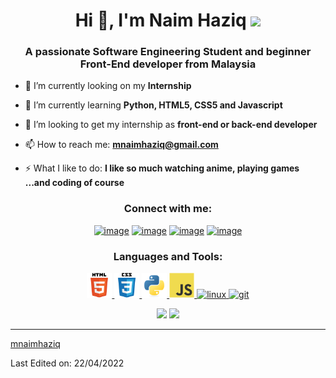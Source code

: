<h1 align="center">Hi 👋, I'm Naim Haziq <img height="40" src="https://emoji.gg/assets/emoji/7333-parrotdance.gif"></h1>
<h3 align="center">A passionate Software Engineering Student and beginner Front-End developer from Malaysia</h3>

- 🔭 I’m currently looking on my **Internship**

- 🌱 I’m currently learning **Python, HTML5, CSS5 and Javascript**

- 👯 I’m looking to get my internship as **front-end or back-end developer**

- 📫 How to reach me: **mnaimhaziq@gmail.com**

- ⚡ What I like to do: **I like so much watching anime, playing games ...and coding of course**

<h3 align="center">Connect with me:</h3>
<div align="center">

[![image](https://img.shields.io/badge/LinkedIn-0077B5?style=for-the-badge&logo=linkedin&logoColor=white)](https://www.linkedin.com/in/naim-buse-412852233)
[![image](https://img.shields.io/badge/Instagram-E4405F?style=for-the-badge&logo=instagram&logoColor=white)](https://www.instagram.com/mnaimhaziq/)
[![image](https://img.shields.io/badge/Twitter-1DA1F2?style=for-the-badge&logo=twitter&logoColor=white)](https://twitter.com/mnaimhaziq)
[![image](https://img.shields.io/badge/Gmail-D14836?style=for-the-badge&logo=gmail&logoColor=white)](mailto:producter.mnaimhaziq@gmail.com)
  
</div>

<h3 align="center">Languages and Tools:</h3>

<p align="center"> 
  <a href="https://www.w3.org/html/" target="_blank"> 
    <img src="https://raw.githubusercontent.com/devicons/devicon/master/icons/html5/html5-original-wordmark.svg" alt="html5" width="40" height="40"/> 
  </a>
  <a href="https://www.w3schools.com/css/" target="_blank"> 
    <img src="https://raw.githubusercontent.com/devicons/devicon/master/icons/css3/css3-original-wordmark.svg" alt="css5" width="40" height="40"/> 
  </a> 
  <a href="https://www.python.org" target="_blank"> 
    <img src="https://raw.githubusercontent.com/devicons/devicon/master/icons/python/python-original.svg" alt="python" width="40" height="40"/> 
  </a>  
  <a href="https://developer.mozilla.org/en-US/docs/Web/JavaScript" target="_blank"> 
    <img src="https://raw.githubusercontent.com/devicons/devicon/master/icons/javascript/javascript-original.svg" alt="javascript" width="40" height="40"/> 
  </a> 
  <a href="https://www.linux.org/" target="_blank"> 
    <img src="https://icons8.com/icon/13679/icon" alt="linux" width="40" height="40"/> 
  </a> 
  <a href="https://git-scm.com/" target="_blank"> 
    <img src="https://www.vectorlogo.zone/logos/git-scm/git-scm-icon.svg" alt="git" width="40" height="40"/> 
  </a>
</p>

<p align= "center">
  <img height= "150" src="https://github-readme-stats.vercel.app/api?username=mnaimhaziq&theme=react&show_icons=true&include_all_commits=true" />
  <img height= "150" src="https://github-readme-stats.vercel.app/api/top-langs/?username=mnaimhaziq&theme=react&layout=compact" />
</p>

------

[mnaimhaziq](https://github.com/mnaimhaziq)

Last Edited on: 22/04/2022
